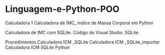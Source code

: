 # Linguagem-e-Python-POO

Calculadora 1
Calculadora de IMC_ Indice de Massa Corporal em Python


Calculadora de IMC com SQLite.
Código do Visual Studio.
SQLite.

Procedimentos
Calculadora ICM _SQLite
Calculadora ICM _SQLite_importar
Calculadora ICM _SQLite_ Python
